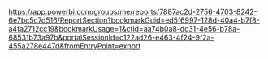 https://app.powerbi.com/groups/me/reports/7887ac2d-2756-4703-8242-6e7bc5c7d516/ReportSection?bookmarkGuid=ed5f6997-128d-40a4-b7f8-a4fa2712cc19&bookmarkUsage=1&ctid=aa74b0a8-dc31-4e56-b78a-68531b73a97b&portalSessionId=c122ad26-e463-4f24-9f2a-455a278e447d&fromEntryPoint=export
